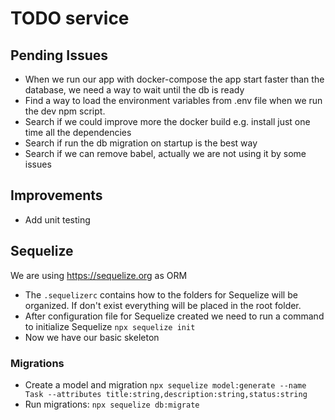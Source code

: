 # TODO service

## Pending Issues
- When we run our app with docker-compose the app start faster than the database, we need a way to wait until the db is ready
- Find a way to load the environment variables from .env file when we run the dev npm script.
- Search if we could improve more the docker build e.g. install just one time all the dependencies
- Search if run the db migration on startup is the best way
- Search if we can remove babel, actually we are not using it by some issues

## Improvements
- Add unit testing

## Sequelize
We are using 
https://sequelize.org as ORM

- The `.sequelizerc` contains how to the folders for Sequelize will be organized. If don't exist everything will be placed in the root folder.
- After configuration file for Sequelize created we need to run a command to initialize Sequelize `npx sequelize init`
- Now we have our basic skeleton

### Migrations
- Create a model and migration `npx sequelize model:generate --name Task --attributes title:string,description:string,status:string`
- Run migrations: `npx sequelize db:migrate`

